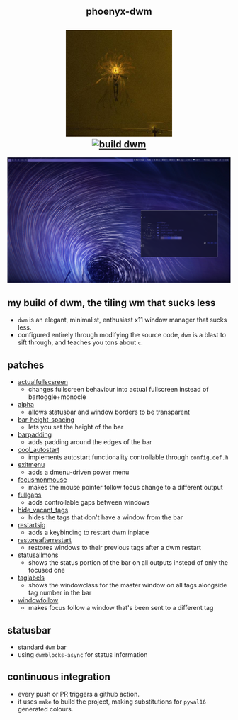 <h2 align="center">phoenyx-dwm </h2>

<h2 align="center">
    <img src="./.github/ulfurloyd.jpg" width="240" alt="ulfurloyd" /> <br />
    <a href="https://github.com/ulfurloyd/wolf-dwm/actions/workflows/ci.yml"><img src="https://github.com/ulfurloyd/wolf-dwm/actions/workflows/ci.yml/badge.svg" alt="build dwm" /> </a>
</h2>

![wolf-dwm](./.github/screenshot.png)

## my build of dwm, the tiling wm that sucks less
- `dwm` is an elegant, minimalist, enthusiast x11 window manager that sucks less.
- configured entirely through modifying the source code, `dwm` is a blast to sift through, and teaches you tons about `c`.

## patches
- [actualfullscsreen](https://dwm.suckless.org/patches/actualfullscreen/)
    - changes fullscreen behaviour into actual fullscreen instead of bartoggle+monocle
- [alpha](https://dwm.suckless.org/patches/alpha/)
    - allows statusbar and window borders to be transparent
- [bar-height-spacing](https://dwm.suckless.org/patches/bar_height/)
    - lets you set the height of the bar
- [barpadding](https://dwm.suckless.org/patches/barpadding/)
    - adds padding around the edges of the bar
- [cool_autostart](https://dwm.suckless.org/patches/cool_autostart/)
    - implements autostart functionality controllable through `config.def.h`
- [exitmenu](https://dwm.suckless.org/patches/exitmenu/)
    - adds a dmenu-driven power menu
- [focusmonmouse](https://dwm.suckless.org/patches/focusmonmouse/)
    - makes the mouse pointer follow focus change to a different output
- [fullgaps](https://dwm.suckless.org/patches/fullgaps/)
    - adds controllable gaps between windows
- [hide_vacant_tags](https://dwm.suckless.org/patches/hide_vacant_tags/)
    - hides the tags that don't have a window from the bar
- [restartsig](https://dwm.suckless.org/patches/restartsig/)
    - adds a keybinding to restart dwm inplace
- [restoreafterrestart](https://dwm.suckless.org/patches/restoreafterrestart/)
    - restores windows to their previous tags after a dwm restart
- [statusallmons](https://dwm.suckless.org/patches/statusallmons/)
    - shows the status portion of the bar on all outputs instead of only the focused one
- [taglabels](http://dwm.suckless.org/patches/taglabels/)
    - shows the windowclass for the master window on all tags alongside tag number in the bar
- [windowfollow](https://dwm.suckless.org/patches/windowfollow/)
    - makes focus follow a window that's been sent to a different tag

## statusbar
- standard `dwm` bar
- using `dwmblocks-async` for status information

## continuous integration
- every push or PR triggers a github action.
- it uses `make` to build the project, making substitutions for `pywal16` generated colours.
